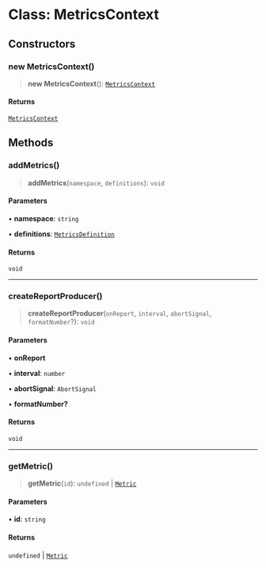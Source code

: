 # Class: MetricsContext

## Constructors

### new MetricsContext()

> **new MetricsContext**(): [`MetricsContext`](MetricsContext.md)

#### Returns

[`MetricsContext`](MetricsContext.md)

## Methods

### addMetrics()

> **addMetrics**(`namespace`, `definitions`): `void`

#### Parameters

• **namespace**: `string`

• **definitions**: [`MetricsDefinition`](../api.md#metricsdefinition)

#### Returns

`void`

***

### createReportProducer()

> **createReportProducer**(`onReport`, `interval`, `abortSignal`, `formatNumber`?): `void`

#### Parameters

• **onReport**

• **interval**: `number`

• **abortSignal**: `AbortSignal`

• **formatNumber?**

#### Returns

`void`

***

### getMetric()

> **getMetric**(`id`): `undefined` \| [`Metric`](Metric.md)

#### Parameters

• **id**: `string`

#### Returns

`undefined` \| [`Metric`](Metric.md)
